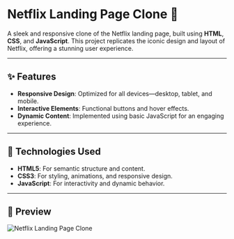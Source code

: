 # Netflix Landing Page Clone 🎥

A sleek and responsive clone of the Netflix landing page, built using **HTML**, **CSS**, and **JavaScript**. This project replicates the iconic design and layout of Netflix, offering a stunning user experience.

---

## ✨ Features
- **Responsive Design**: Optimized for all devices—desktop, tablet, and mobile.  
- **Interactive Elements**: Functional buttons and hover effects.  
- **Dynamic Content**: Implemented using basic JavaScript for an engaging experience.  

---

## 🚀 Technologies Used
- **HTML5**: For semantic structure and content.  
- **CSS3**: For styling, animations, and responsive design.  
- **JavaScript**: For interactivity and dynamic behavior.  

---

## 📸 Preview
![Netflix Landing Page Clone](https://utkarshh7.github.io/Netflix-Clone/)

